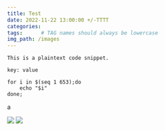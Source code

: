 ```yaml
---
title: Test
date: 2022-11-22 13:00:00 +/-TTTT
categories: 
tags:      # TAG names should always be lowercase
img_path: /images
---
```



```
This is a plaintext code snippet.
```


```
key: value
```

```shell
for i in $(seq 1 653);do
	echo "$i"
done;
```

a

![](Pasted%20image%2020221122201031.png)
![](Pasted%20image%2020221122202257.png)